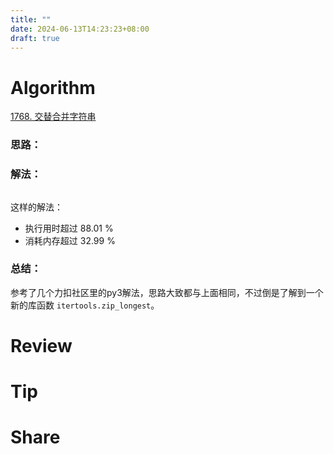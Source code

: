 ```yaml
---
title: ""
date: 2024-06-13T14:23:23+08:00
draft: true
---
```


# **Algorithm**

[1768. 交替合并字符串](https://leetcode.cn/problems/merge-strings-alternately/description/?envType=study-plan-v2&envId=leetcode-75)

### 思路：


### 解法：

```python
```

这样的解法：
- 执行用时超过 88.01 %
- 消耗内存超过 32.99 %

### 总结：

参考了几个力扣社区里的py3解法，思路大致都与上面相同，不过倒是了解到一个新的库函数 `itertools.zip_longest`。

# **Review**

# **Tip**

# **Share**